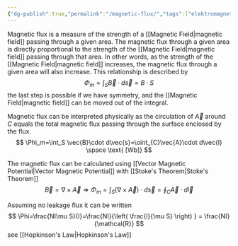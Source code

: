 ```yaml
---
{"dg-publish":true,"permalink":"/magnetic-flux/","tags":["elektromagnetiskfältteori"]}
---
```


Magnetic flux is a measure of the strength of a [[Magnetic Field\|magnetic field]] passing through a given area. The magnetic flux through a given area is directly proportional to the strength of the [[Magnetic Field\|magnetic field]] passing through that area. In other words, as the strength of the [[Magnetic Field\|magnetic field]] increases, the magnetic flux through a given area will also increase. This relationship is described by 
$$
\Phi_m=\int_S\vec{B}\cdot d\vec{s}=B\cdot S 
$$
the last step is possible if we have symmetry, and the [[Magnetic Field\|magnetic field]] can be moved out of the integral.

Magnetic flux can be interpreted physically as the circulation of $\vec{A}$ around $C$ equals the total magnetic flux passing through the surface enclosed by the flux.
$$
\Phi_m=\int_S \vec{B}\cdot d\vec{s}=\oint_{C}\vec{A}\cdot d\vec{l} \space \text{ [Wb]}
$$

The magnetic flux can be calculated using [[Vector Magnetic Potential\|Vector Magnetic Potential]] with [[Stoke's Theorem\|Stoke's Theorem]]
$$
\vec{B}=\nabla\times\vec{A} \Rightarrow \Phi_m=\int_S (\nabla\times\vec{A})\cdot d\vec{s}=\oint_{C}\vec{A}\cdot d\vec{l} 
$$

Assuming no leakage flux it can be written
$$
\Phi=\frac{NI\mu S}{l}=\frac{NI}{\left( \frac{l}{\mu S} \right) } = \frac{NI}{\mathcal{R}}
$$
see [[Hopkinson's Law\|Hopkinson's Law]]

